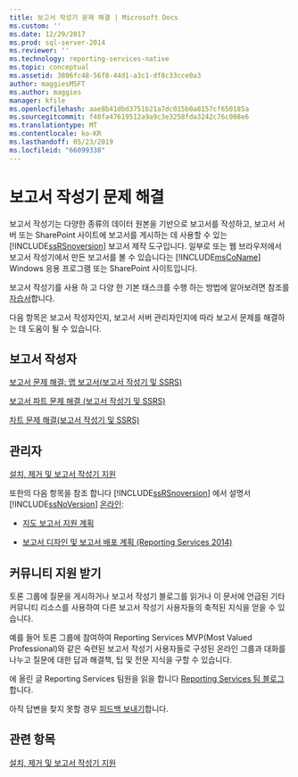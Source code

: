 ```yaml
---
title: 보고서 작성기 문제 해결 | Microsoft Docs
ms.custom: ''
ms.date: 12/29/2017
ms.prod: sql-server-2014
ms.reviewer: ''
ms.technology: reporting-services-native
ms.topic: conceptual
ms.assetid: 3806fc48-56f8-44d1-a3c1-df8c33cce0a3
author: maggiesMSFT
ms.author: maggies
manager: kfile
ms.openlocfilehash: aae8b41dbd3751b21a7dc015b0a8157cf650185a
ms.sourcegitcommit: f40fa47619512a9a9c3e3258fda3242c76c008e6
ms.translationtype: MT
ms.contentlocale: ko-KR
ms.lasthandoff: 05/23/2019
ms.locfileid: "66099338"
---
```

# <a name="troubleshoot-report-builder"></a>보고서 작성기 문제 해결
  보고서 작성기는 다양한 종류의 데이터 원본을 기반으로 보고서를 작성하고, 보고서 서버 또는 SharePoint 사이트에 보고서를 게시하는 데 사용할 수 있는 [!INCLUDE[ssRSnoversion](../includes/ssrsnoversion-md.md)] 보고서 제작 도구입니다. 일부로 또는 웹 브라우저에서 보고서 작성기에서 만든 보고서를 볼 수 있습니다는 [!INCLUDE[msCoName](../includes/msconame-md.md)] Windows 응용 프로그램 또는 SharePoint 사이트입니다.  
  
 보고서 작성기를 사용 하 고 다양 한 기본 태스크를 수행 하는 방법에 알아보려면 참조를 [자습서](report-builder-tutorials.md)합니다.  
  
 다음 항목은 보고서 작성자인지, 보고서 서버 관리자인지에 따라 보고서 문제를 해결하는 데 도움이 될 수 있습니다.  
  
## <a name="report-authors"></a>보고서 작성자  
 [보고서 문제 해결: 맵 보고서&#40;보고서 작성기 및 SSRS&#41;](report-design/troubleshoot-reports-map-reports-report-builder-and-ssrs.md)  
  
 [보고서 파트 문제 해결 &#40;보고서 작성기 및 SSRS&#41;](report-parts-report-builder-and-ssrs.md)  
  
 [차트 문제 해결&#40;보고서 작성기 및 SSRS&#41;](report-design/charts-report-builder-and-ssrs.md)  
  
## <a name="administrators"></a>관리자  
 [설치, 제거 및 보고서 작성기 지원](../../2014/reporting-services/install-uninstall-and-report-builder-support.md)  
  
 또한의 다음 항목을 참조 합니다 [!INCLUDE[ssRSnoversion](../includes/ssrsnoversion-md.md)] 에서 설명서 [!INCLUDE[ssNoVersion](../includes/ssnoversion-md.md)] [온라인](https://go.microsoft.com/fwlink/?linkid=121312):  
  
-   [지도 보고서 지원 계획](../../2014/reporting-services/plan-for-map-report-support.md)  
  
-   [보고서 디자인 및 보고서 배포 계획 &#40;Reporting Services 2014&#41;](plan-for-report-design-and-report-deployment-reporting-services.md)  
  
## <a name="how-do-i-get-community-assistance"></a>커뮤니티 지원 받기  
 토론 그룹에 질문을 게시하거나 보고서 작성기 블로그를 읽거나 이 문서에 언급된 기타 커뮤니티 리소스를 사용하여 다른 보고서 작성기 사용자들의 축적된 지식을 얻을 수 있습니다.  
  
 예를 들어 토론 그룹에 참여하여 Reporting Services MVP(Most Valued Professional)와 같은 숙련된 보고서 작성기 사용자들로 구성된 온라인 그룹과 대화를 나누고 질문에 대한 답과 해결책, 팁 및 전문 지식을 구할 수 있습니다.  
  
 에 올린 글 Reporting Services 팀원을 읽을 합니다 [Reporting Services 팀 블로그](https://go.microsoft.com/fwlink/?LinkId=118788)합니다.
  
 아직 답변을 찾지 못할 경우 [피드백 보내기](https://go.microsoft.com/fwlink/?LinkId=118791)합니다.  
  
## <a name="see-also"></a>관련 항목  
 [설치, 제거 및 보고서 작성기 지원](../../2014/reporting-services/install-uninstall-and-report-builder-support.md)  
  
  
